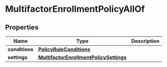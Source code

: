 

# MultifactorEnrollmentPolicyAllOf


## Properties

| Name | Type | Description | Notes |
|------------ | ------------- | ------------- | -------------|
|**conditions** | [**PolicyRuleConditions**](PolicyRuleConditions.md) |  |  [optional] |
|**settings** | [**MultifactorEnrollmentPolicySettings**](MultifactorEnrollmentPolicySettings.md) |  |  [optional] |




